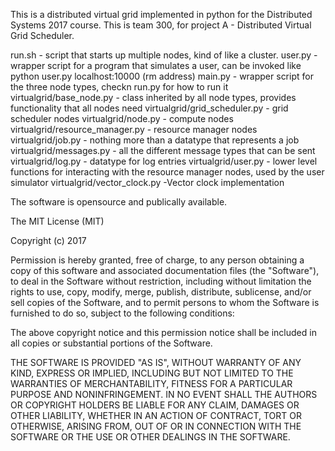 This is a distributed virtual grid implemented in python for the Distributed Systems 2017 course. This is team 300, for project A - Distributed Virtual Grid Scheduler.


run.sh - script that starts up multiple nodes, kind of like a cluster.
user.py - wrapper script for a program that simulates a user, can be invoked like python user.py localhost:10000 (rm address)
main.py - wrapper script for the three node types, checkn run.py for how to run it
virtualgrid/base_node.py - class inherited by all node types, provides functionality that all nodes need
virtualgrid/grid_scheduler.py - grid scheduler nodes
virtualgrid/node.py - compute nodes
virtualgrid/resource_manager.py - resource manager nodes 
virtualgrid/job.py - nothing more than a datatype that represents a job
virtualgrid/messages.py - all the different message types that can be sent
virtualgrid/log.py - datatype for log entries
virtualgrid/user.py - lower level functions for interacting with the resource manager nodes, used by the user simulator
virtualgrid/vector_clock.py -Vector clock implementation


The software is opensource and publically available.


The MIT License (MIT)

Copyright (c) 2017 

Permission is hereby granted, free of charge, to any person obtaining a copy
of this software and associated documentation files (the "Software"), to deal
in the Software without restriction, including without limitation the rights
to use, copy, modify, merge, publish, distribute, sublicense, and/or sell
copies of the Software, and to permit persons to whom the Software is
furnished to do so, subject to the following conditions:

The above copyright notice and this permission notice shall be included in all
copies or substantial portions of the Software.

THE SOFTWARE IS PROVIDED "AS IS", WITHOUT WARRANTY OF ANY KIND, EXPRESS OR
IMPLIED, INCLUDING BUT NOT LIMITED TO THE WARRANTIES OF MERCHANTABILITY,
FITNESS FOR A PARTICULAR PURPOSE AND NONINFRINGEMENT. IN NO EVENT SHALL THE
AUTHORS OR COPYRIGHT HOLDERS BE LIABLE FOR ANY CLAIM, DAMAGES OR OTHER
LIABILITY, WHETHER IN AN ACTION OF CONTRACT, TORT OR OTHERWISE, ARISING FROM,
OUT OF OR IN CONNECTION WITH THE SOFTWARE OR THE USE OR OTHER DEALINGS IN THE
SOFTWARE.
